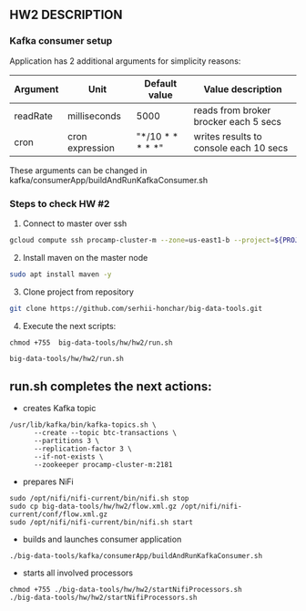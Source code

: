 ## HW2 DESCRIPTION

### Kafka consumer setup 
Application has 2 additional arguments for simplicity reasons:

Argument    | Unit            | Default value   | Value description  
------------|-----------------|-----------------|---------------
readRate    | milliseconds    | 5000            | reads from broker brocker each 5 secs 
cron        | cron expression | "*/10 * * * * *"| writes results to console each 10 secs           

These arguments can be changed in  kafka/consumerApp/buildAndRunKafkaConsumer.sh


### Steps to check HW #2
1) Connect to master over ssh
``` sh
gcloud compute ssh procamp-cluster-m --zone=us-east1-b --project=${PROJECT_ID}
```

2) Install maven on the master node
```sh
sudo apt install maven -y
```

3) Clone project from repository
```sh
git clone https://github.com/serhii-honchar/big-data-tools.git
```
4) Execute the next scripts:
```   
chmod +755  big-data-tools/hw/hw2/run.sh
    
big-data-tools/hw/hw2/run.sh
```







## run.sh completes the next actions:

- creates Kafka topic
```
/usr/lib/kafka/bin/kafka-topics.sh \
      --create --topic btc-transactions \
      --partitions 3 \
      --replication-factor 3 \
      --if-not-exists \
      --zookeeper procamp-cluster-m:2181
```
- prepares NiFi 
```
sudo /opt/nifi/nifi-current/bin/nifi.sh stop
sudo cp big-data-tools/hw/hw2/flow.xml.gz /opt/nifi/nifi-current/conf/flow.xml.gz
sudo /opt/nifi/nifi-current/bin/nifi.sh start
```

- builds and launches consumer application
```
./big-data-tools/kafka/consumerApp/buildAndRunKafkaConsumer.sh
```

- starts all involved processors
```
chmod +755 ./big-data-tools/hw/hw2/startNifiProcessors.sh
./big-data-tools/hw/hw2/startNifiProcessors.sh
```
